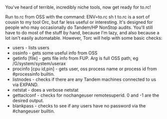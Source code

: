 You've heard of terrible, incredibly niche tools, now get ready for to.rc!

Run to.rc from OSS with the command: ENV=to.rc sh
t
to.rc is a sort of cousin to my tool Orc, but far less useful or interesting.
It's designed for people who may occasionally do Tandem/HP NonStop audits.
You'll still have to do most of the stuff by hand, because I'm lazy, and also
because a lot isn't easily automatable.
However, Torc will help with some basic checks:

- users - lists users
- ossinfo - gets some useful info from OSS
- getinfo [file] - gets file info from FUP. Arg is full OSS path, eg /G/system/system/userax
- procinfo [cpu id,pin] - gets user, oss process name or process id from #processinfo builtin.
- listnodes - checks if there are any Tandem machines connected to us via EXPAND.
- netstat - does a verbose netstat
- gettaclconf - checks for nochangeuser remotesuperid. 0 and -1 are the desired output.
- blankpass - checks to see if any users have no password via the #changeuser builtin.

